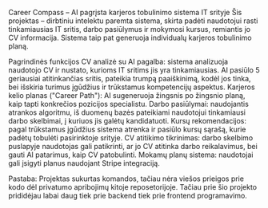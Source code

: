 Career Compass – AI pagrįsta karjeros tobulinimo sistema IT srityje
Šis projektas – dirbtiniu intelektu paremta sistema, skirta padėti naudotojui rasti tinkamiausias IT sritis, darbo pasiūlymus ir mokymosi kursus, remiantis jo CV informacija. Sistema taip pat generuoja individualų karjeros tobulinimo planą.

Pagrindinės funkcijos
CV analizė su AI pagalba: sistema analizuoja naudotojo CV ir nustato, kurioms IT sritims jis yra tinkamiausias. AI pasiūlo 5 geriausiai atitinkančias sritis, pateikia trumpą paaiškinimą, kodėl jos tinka, bei išskiria turimus įgūdžius ir trūkstamus kompetencijų aspektus.
Karjeros kelio planas ("Career Path"): AI sugeneruoja žingsnis po žingsnio planą, kaip tapti konkrečios pozicijos specialistu.
Darbo pasiūlymai: naudojantis atrankos algoritmu, iš duomenų bazės pateikiami naudotojui tinkamiausi darbo skelbimai, į kuriuos jis galėtų kandidatuoti.
Kursų rekomendacijos: pagal trūkstamus įgūdžius sistema atrenka ir pasiūlo kursų sąrašą, kurie padėtų tobulėti pasirinktoje srityje.
CV atitikimo tikrinimas: darbo skelbimo puslapyje naudotojas gali patikrinti, ar jo CV atitinka darbo reikalavimus, bei gauti AI patarimus, kaip CV patobulinti.
Mokamų planų sistema: naudotojai gali įsigyti planus naudojant Stripe integraciją.


Pastaba: Projektas sukurtas komandos, tačiau nėra viešos prieigos prie kodo dėl privatumo apribojimų kitoje reposetorijoje. Tačiau prie šio projekto prididėjau labai daug tiek prie backend tiek prie frontend programavimo. 


